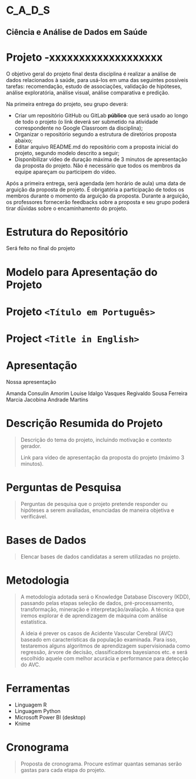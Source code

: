 # C_A_D_S
## Ciência e Análise de Dados em Saúde

# Projeto -xxxxxxxxxxxxxxxxxxx

O objetivo geral do projeto final desta disciplina é realizar a análise de dados relacionados à saúde, para usá-los em uma das seguintes possíveis tarefas: recomendação, estudo de associações, validação de hipóteses, análise exploratória, análise visual, análise comparativa e predição.

Na primeira entrega do projeto, seu grupo deverá:

 - Criar um repositório GitHub ou GitLab **público** que será usado ao longo de todo o projeto (o link deverá ser submetido na atividade correspondente no Google Classroom da disciplina);
 - Organizar o repositório segundo a estrutura de diretórios proposta abaixo;
 - Editar arquivo README.md do repositório com a proposta inicial do projeto, segundo modelo descrito a seguir;
 - Disponibilizar vídeo de duração máxima de 3 minutos de apresentação da proposta do projeto. Não é necessário que todos os membros da equipe apareçam ou participem do vídeo.

Após a primeira entrega, será agendada (em horário de aula) uma data de arguição da proposta de projeto. É obrigatória a participação de todos os membros durante o momento da arguição da proposta. Durante a arguição, os professores fornecerão feedbacks sobre a proposta e seu grupo poderá tirar dǘvidas sobre o encaminhamento do projeto. 

# Estrutura do Repositório

Será feito no final do projeto

# Modelo para Apresentação do Projeto

# Projeto `<Título em Português>`
# Project `<Title in English>`

# Apresentação

Nossa apresentação

Amanda Consulin Amorim
Louise Idalgo Vasques
Regivaldo Sousa Ferreira
Marcia Jacobina Andrade Martins


# Descrição Resumida do Projeto
> Descrição do tema do projeto, incluindo motivação e contexto gerador.
> 
> Link para vídeo de apresentação da proposta do projeto (máximo 3 minutos).

# Perguntas de Pesquisa
> Perguntas de pesquisa que o projeto pretende responder ou hipóteses a serem avaliadas, enunciadas de maneira objetiva e verificável.

# Bases de Dados
> Elencar bases de dados candidatas a serem utilizadas no projeto.

# Metodologia
>  A metodologia adotada será o Knowledge Database Discovery (KDD), passando pelas etapas seleção de dados, pré-processamento, transformação, mineração e 
interpretação/avaliação. A técnica que iremos explorar é de aprendizagem de máquina com análise estatística. 
>
>  A ideia é prever os casos de Acidente Vascular Cerebral (AVC) baseado em características da população examinada. 
Para isso, testaremos alguns algoritmos de aprendizagem supervisionada como regressão, árvore de decisão, classificadores bayesianos etc. 
e será escolhido aquele com melhor acurácia e performance para detecção do AVC.
>
>
# Ferramentas

- Linguagem R
- Linguagem Python
- Microsoft Power BI (desktop)
- Knime

# Cronograma
> Proposta de cronograma. Procure estimar quantas semanas serão gastas para cada etapa do projeto.
